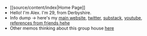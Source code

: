 - [[source/content/index|Home Page]]
- Hello! I'm Alex. I'm 29, from Derbyshire. 
- Info dump -> here's my [main website](https://www.alexislearning.me/to-live-well/), [twitter](https://x.com/alexislearning), [substack](https://substack.com/@alexislearning?utm_source=user-menu), [youtube](https://www.youtube.com/@alexiscreatingg), [references from friends hehe](https://www.alexislearning.me/pages/references.html)
- Other memos thinking about this group house [here](https://www.alexislearning.me/to-live-well/4.-Connect-with-people/Notes/Alex-and-Simmo-group-house,-parent-page)
